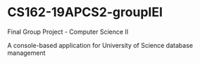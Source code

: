 # CS162-19APCS2-groupIEI
Final Group Project - Computer Science II

A console-based application for University of Science database management
